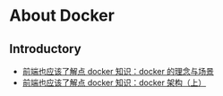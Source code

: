 # About Docker

## Introductory
- [前端也应该了解点 docker 知识：docker 的理念与场景](http://taobaofed.org/blog/2016/01/19/feders-should-kown-some-docker-1/)
- [前端也应该了解点 docker 知识：docker 架构（上）](http://taobaofed.org/blog/2016/01/21/feders-should-kown-some-docker-2/)
